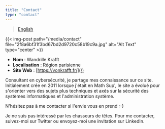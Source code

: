 ```yaml
---
title: "Contact"
type: "contact"
---
```


> [English](/contact/en)

{{< img-post path="/media/contact" file="2f8a6bf31f3bd67bd2d9720c58b19c9a.jpg" alt="Alt Text" type="center" >}}

- **Nom** : Wandrille Krafft
- **Localisation** : Région parisienne
- **Site Web** : [https://vonkrafft.fr/](/)

Consultant en cybersécurité, je partage mes connaissance sur ce site. Initialement crée en 2011 lorsque j'était en Math Sup', le site a évolué pour s'orienter vers des sujets plus techniques et axés sur la sécurité des systèmes informatiques et l'administration système.

N'hésitez pas à me contacter si l'envie vous en prend :-)

Je ne suis pas intéressé par les chasseurs de têtes. Pour me contacter, suivez-moi sur Twitter ou envoyez-moi une invitation sur LinkedIn.


